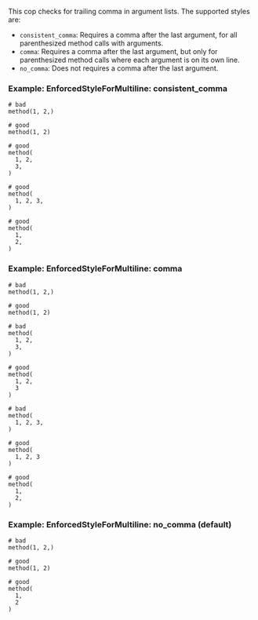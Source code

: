 This cop checks for trailing comma in argument lists.
The supported styles are:

- `consistent_comma`: Requires a comma after the last argument,
for all parenthesized method calls with arguments.
- `comma`: Requires a comma after the last argument, but only for
parenthesized method calls where each argument is on its own line.
- `no_comma`: Does not requires a comma after the last argument.

### Example: EnforcedStyleForMultiline: consistent_comma
    # bad
    method(1, 2,)

    # good
    method(1, 2)

    # good
    method(
      1, 2,
      3,
    )

    # good
    method(
      1, 2, 3,
    )

    # good
    method(
      1,
      2,
    )

### Example: EnforcedStyleForMultiline: comma
    # bad
    method(1, 2,)

    # good
    method(1, 2)

    # bad
    method(
      1, 2,
      3,
    )

    # good
    method(
      1, 2,
      3
    )

    # bad
    method(
      1, 2, 3,
    )

    # good
    method(
      1, 2, 3
    )

    # good
    method(
      1,
      2,
    )

### Example: EnforcedStyleForMultiline: no_comma (default)
    # bad
    method(1, 2,)

    # good
    method(1, 2)

    # good
    method(
      1,
      2
    )